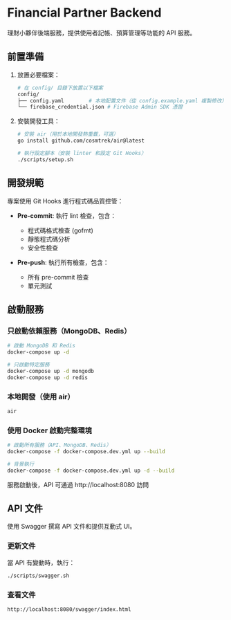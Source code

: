 # Financial Partner Backend

理財小夥伴後端服務，提供使用者記帳、預算管理等功能的 API 服務。

## 前置準備

1. 放置必要檔案：
   ```bash
   # 在 config/ 目錄下放置以下檔案
   config/
   ├── config.yaml        # 本地配置文件（從 config.example.yaml 複製修改）
   └── firebase_credential.json # Firebase Admin SDK 憑證
   ```

2. 安裝開發工具：
   ```bash
   # 安裝 air（用於本地開發熱重載，可選）
   go install github.com/cosmtrek/air@latest

   # 執行設定腳本（安裝 linter 和設定 Git Hooks）
   ./scripts/setup.sh
   ```

## 開發規範

專案使用 Git Hooks 進行程式碼品質控管：

- **Pre-commit**: 執行 lint 檢查，包含：
  - 程式碼格式檢查 (gofmt)
  - 靜態程式碼分析
  - 安全性檢查

- **Pre-push**: 執行所有檢查，包含：
  - 所有 pre-commit 檢查
  - 單元測試

## 啟動服務

### 只啟動依賴服務（MongoDB、Redis）

```bash
# 啟動 MongoDB 和 Redis
docker-compose up -d

# 只啟動特定服務
docker-compose up -d mongodb
docker-compose up -d redis
```

### 本地開發（使用 air）

```bash
air
```

### 使用 Docker 啟動完整環境

```bash
# 啟動所有服務（API、MongoDB、Redis）
docker-compose -f docker-compose.dev.yml up --build

# 背景執行
docker-compose -f docker-compose.dev.yml up -d --build
```

服務啟動後，API 可通過 http://localhost:8080 訪問

## API 文件

使用 Swagger 撰寫 API 文件和提供互動式 UI。

### 更新文件

當 API 有變動時，執行：

```bash
./scripts/swagger.sh
```

### 查看文件

```bash
http://localhost:8080/swagger/index.html
```